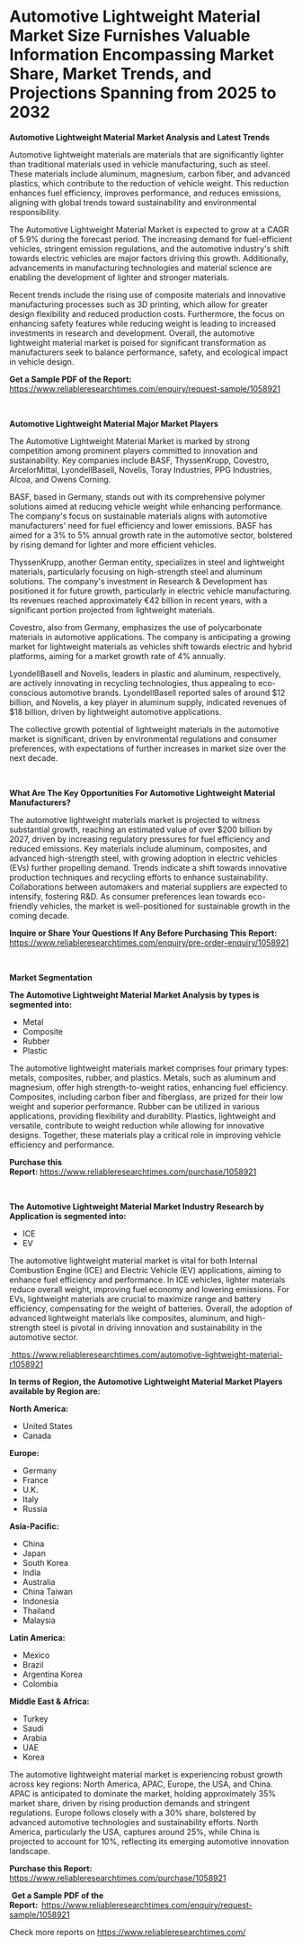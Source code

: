 <p><h1>Automotive Lightweight Material Market Size Furnishes Valuable Information Encompassing Market Share, Market Trends, and Projections Spanning from 2025 to 2032</h1></p><p><strong>Automotive Lightweight Material Market Analysis and Latest Trends</strong></p>
<p><p>Automotive lightweight materials are materials that are significantly lighter than traditional materials used in vehicle manufacturing, such as steel. These materials include aluminum, magnesium, carbon fiber, and advanced plastics, which contribute to the reduction of vehicle weight. This reduction enhances fuel efficiency, improves performance, and reduces emissions, aligning with global trends toward sustainability and environmental responsibility.</p><p>The Automotive Lightweight Material Market is expected to grow at a CAGR of 5.9% during the forecast period. The increasing demand for fuel-efficient vehicles, stringent emission regulations, and the automotive industry's shift towards electric vehicles are major factors driving this growth. Additionally, advancements in manufacturing technologies and material science are enabling the development of lighter and stronger materials.</p><p>Recent trends include the rising use of composite materials and innovative manufacturing processes such as 3D printing, which allow for greater design flexibility and reduced production costs. Furthermore, the focus on enhancing safety features while reducing weight is leading to increased investments in research and development. Overall, the automotive lightweight material market is poised for significant transformation as manufacturers seek to balance performance, safety, and ecological impact in vehicle design.</p></p>
<p><strong>Get a Sample PDF of the Report:&nbsp;</strong> <a href="https://www.reliableresearchtimes.com/enquiry/request-sample/1058921?utm_campaign=2207&utm_medium=2&utm_source=Github&utm_content=ia&utm_term=06032025&utm_id=automotive-lightweight-material">https://www.reliableresearchtimes.com/enquiry/request-sample/1058921</a></p>
<p>&nbsp;</p>
<p><strong>Automotive Lightweight Material Major Market Players</strong></p>
<p><p>The Automotive Lightweight Material Market is marked by strong competition among prominent players committed to innovation and sustainability. Key companies include BASF, ThyssenKrupp, Covestro, ArcelorMittal, LyondellBasell, Novelis, Toray Industries, PPG Industries, Alcoa, and Owens Corning.</p><p>BASF, based in Germany, stands out with its comprehensive polymer solutions aimed at reducing vehicle weight while enhancing performance. The company's focus on sustainable materials aligns with automotive manufacturers' need for fuel efficiency and lower emissions. BASF has aimed for a 3% to 5% annual growth rate in the automotive sector, bolstered by rising demand for lighter and more efficient vehicles.</p><p>ThyssenKrupp, another German entity, specializes in steel and lightweight materials, particularly focusing on high-strength steel and aluminum solutions. The company's investment in Research & Development has positioned it for future growth, particularly in electric vehicle manufacturing. Its revenues reached approximately €42 billion in recent years, with a significant portion projected from lightweight materials.</p><p>Covestro, also from Germany, emphasizes the use of polycarbonate materials in automotive applications. The company is anticipating a growing market for lightweight materials as vehicles shift towards electric and hybrid platforms, aiming for a market growth rate of 4% annually.</p><p>LyondellBasell and Novelis, leaders in plastic and aluminum, respectively, are actively innovating in recycling technologies, thus appealing to eco-conscious automotive brands. LyondellBasell reported sales of around $12 billion, and Novelis, a key player in aluminum supply, indicated revenues of $18 billion, driven by lightweight automotive applications.</p><p>The collective growth potential of lightweight materials in the automotive market is significant, driven by environmental regulations and consumer preferences, with expectations of further increases in market size over the next decade.</p></p>
<p>&nbsp;</p>
<p><strong>What Are The Key Opportunities For Automotive Lightweight Material Manufacturers?</strong></p>
<p><p>The automotive lightweight materials market is projected to witness substantial growth, reaching an estimated value of over $200 billion by 2027, driven by increasing regulatory pressures for fuel efficiency and reduced emissions. Key materials include aluminum, composites, and advanced high-strength steel, with growing adoption in electric vehicles (EVs) further propelling demand. Trends indicate a shift towards innovative production techniques and recycling efforts to enhance sustainability. Collaborations between automakers and material suppliers are expected to intensify, fostering R&D. As consumer preferences lean towards eco-friendly vehicles, the market is well-positioned for sustainable growth in the coming decade.</p></p>
<p><strong>Inquire or Share Your Questions If Any Before Purchasing This Report:</strong> <a href="https://www.reliableresearchtimes.com/enquiry/pre-order-enquiry/1058921?utm_campaign=2207&utm_medium=2&utm_source=Github&utm_content=ia&utm_term=06032025&utm_id=automotive-lightweight-material">https://www.reliableresearchtimes.com/enquiry/pre-order-enquiry/1058921</a></p>
<p>&nbsp;</p>
<p><strong>Market Segmentation</strong></p>
<p><strong>The Automotive Lightweight Material Market Analysis by types is segmented into:</strong></p>
<p><ul><li>Metal</li><li>Composite</li><li>Rubber</li><li>Plastic</li></ul></p>
<p><p>The automotive lightweight materials market comprises four primary types: metals, composites, rubber, and plastics. Metals, such as aluminum and magnesium, offer high strength-to-weight ratios, enhancing fuel efficiency. Composites, including carbon fiber and fiberglass, are prized for their low weight and superior performance. Rubber can be utilized in various applications, providing flexibility and durability. Plastics, lightweight and versatile, contribute to weight reduction while allowing for innovative designs. Together, these materials play a critical role in improving vehicle efficiency and performance.</p></p>
<p><strong>Purchase this Report:&nbsp;</strong><a href="https://www.reliableresearchtimes.com/purchase/1058921?utm_campaign=2207&utm_medium=2&utm_source=Github&utm_content=ia&utm_term=06032025&utm_id=automotive-lightweight-material">https://www.reliableresearchtimes.com/purchase/1058921</a></p>
<p>&nbsp;</p>
<p><strong>The Automotive Lightweight Material Market Industry Research by Application is segmented into:</strong></p>
<p><ul><li>ICE</li><li>EV</li></ul></p>
<p><p>The automotive lightweight material market is vital for both Internal Combustion Engine (ICE) and Electric Vehicle (EV) applications, aiming to enhance fuel efficiency and performance. In ICE vehicles, lighter materials reduce overall weight, improving fuel economy and lowering emissions. For EVs, lightweight materials are crucial to maximize range and battery efficiency, compensating for the weight of batteries. Overall, the adoption of advanced lightweight materials like composites, aluminum, and high-strength steel is pivotal in driving innovation and sustainability in the automotive sector.</p></p>
<p><a href="https://www.reliableresearchtimes.com/automotive-lightweight-material-r1058921?utm_campaign=2207&utm_medium=2&utm_source=Github&utm_content=ia&utm_term=06032025&utm_id=automotive-lightweight-material">&nbsp;https://www.reliableresearchtimes.com/automotive-lightweight-material-r1058921</a></p>
<p><strong>In terms of Region, the Automotive Lightweight Material Market Players available by Region are:</strong></p>
<p>
    <p> <strong> North America: </strong>
        <ul>
            <li>United States</li>
            <li>Canada</li>
        </ul>
        </p> 
    <p> <strong> Europe: </strong>
        <ul>
            <li>Germany</li>
            <li>France</li>
            <li>U.K.</li>
            <li>Italy</li>
            <li>Russia</li>
        </ul>
        </p> 
    <p> <strong> Asia-Pacific: </strong>
        <ul>
            <li>China</li>
            <li>Japan</li>
            <li>South Korea</li>
            <li>India</li>
            <li>Australia</li>
            <li>China Taiwan</li>
            <li>Indonesia</li>
            <li>Thailand</li>
            <li>Malaysia</li>
        </ul>
        </p> 
    <p> <strong> Latin America: </strong>
        <ul>
            <li>Mexico</li>
            <li>Brazil</li>
            <li>Argentina Korea</li>
            <li>Colombia</li>
        </ul>
        </p> 
    <p> <strong> Middle East & Africa: </strong>
        <ul>
            <li>Turkey</li>
            <li>Saudi</li>
            <li>Arabia</li>
            <li>UAE</li>
            <li>Korea</li>
        </ul>
    </p>
    </p>
<p><p>The automotive lightweight material market is experiencing robust growth across key regions: North America, APAC, Europe, the USA, and China. APAC is anticipated to dominate the market, holding approximately 35% market share, driven by rising production demands and stringent regulations. Europe follows closely with a 30% share, bolstered by advanced automotive technologies and sustainability efforts. North America, particularly the USA, captures around 25%, while China is projected to account for 10%, reflecting its emerging automotive innovation landscape.</p></p>
<p><strong>Purchase this Report: </strong><a href="https://www.reliableresearchtimes.com/purchase/1058921?utm_campaign=2207&utm_medium=2&utm_source=Github&utm_content=ia&utm_term=06032025&utm_id=automotive-lightweight-material">https://www.reliableresearchtimes.com/purchase/1058921</a></p>
<p>&nbsp;<strong>Get a Sample PDF of the Report:&nbsp;&nbsp;</strong><a href="https://www.reliableresearchtimes.com/enquiry/request-sample/1058921?utm_campaign=2207&utm_medium=2&utm_source=Github&utm_content=ia&utm_term=06032025&utm_id=automotive-lightweight-material">https://www.reliableresearchtimes.com/enquiry/request-sample/1058921</a></p>
<p><strong></strong></p>
<p>Check more reports on <a href="https://www.reliableresearchtimes.com/?utm_campaign=2207&utm_medium=2&utm_source=Github&utm_content=ia&utm_term=06032025&utm_id=automotive-lightweight-material">https://www.reliableresearchtimes.com/</a></p>